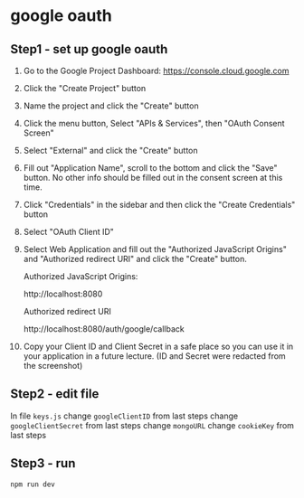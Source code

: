 # google oauth

## Step1 - set up google oauth 

1. Go to the Google Project Dashboard: https://console.cloud.google.com
2. Click the "Create Project" button 
3. Name the project and click the "Create" button                                                          
4. Click the menu button, Select "APIs & Services", then "OAuth Consent Screen"               

5. Select "External" and click the "Create" button

6. Fill out "Application Name", scroll to the bottom and click the "Save" button. No other info should be filled out in the consent screen at this time.

7. Click "Credentials" in the sidebar and then click the "Create Credentials" button

8. Select "OAuth Client ID"

9. Select Web Application and fill out the "Authorized JavaScript Origins" and "Authorized redirect URI" and click the "Create" button.

	Authorized JavaScript Origins:

	http://localhost:8080

	Authorized redirect URI

	http://localhost:8080/auth/google/callback                                                                                  
10. Copy your Client ID and Client Secret in a safe place so you can use it in your application in a future lecture. (ID and Secret were redacted from the screenshot)


## Step2 - edit file
In file `keys.js` 
change `googleClientID` from last steps
change `googleClientSecret` from last steps
change `mongoURL`
change `cookieKey` from last steps

## Step3 - run
```
npm run dev
```
